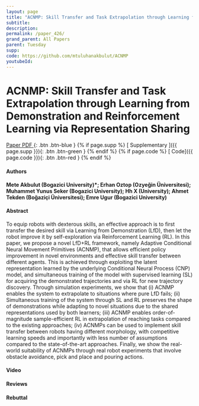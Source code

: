```yaml
---
layout: page
title: "ACNMP: Skill Transfer and Task Extrapolation through Learning from Demonstration and Reinforcement Learning via Representation Sharing"
subtitle: 
description:
permalink: /paper_426/
grand_parent: All Papers
parent: Tuesday
supp: 
code: https://github.com/mtuluhanakbulut/ACNMP
youtubeId: 
---
```


# ACNMP: Skill Transfer and Task Extrapolation through Learning from Demonstration and Reinforcement Learning via Representation Sharing

[<i class="fa fa-file-text-o" aria-hidden="true"></i> Paper PDF ](https://drive.google.com/file/d/1XFYVbAepttZBziVSvex7unKRiMQfUgS7/view){: .btn .btn-blue } {% if page.supp %} [<i class="fa fa-file-text-o" aria-hidden="true"></i> Supplementary ]({{ page.supp }}){: .btn .btn-green } {% endif %} {% if page.code %} [<i class="fa fa-github" aria-hidden="true"></i> Code]({{ page.code }}){: .btn .btn-red }
{% endif %}

#### Authors
**Mete Akbulut (Bogazici University)*; Erhan Oztop (Ozyeğin Üniversitesi); Muhammet Yunus Seker (Bogazici University); Hh X (University); Ahmet Tekden (Boğaziçi Üniversitesi); Emre Ugur (Bogazici University)**

#### Abstract
To equip robots with dexterous skills, an effective approach is to first transfer the desired skill via Learning from Demonstration (LfD), then let the robot improve it by self-exploration via Reinforcement Learning (RL). In this paper, we propose a novel LfD+RL framework, namely Adaptive Conditional Neural Movement Primitives (ACNMP), that allows efficient policy improvement in novel environments and effective skill transfer between different agents. This is achieved through exploiting the latent representation learned by the underlying Conditional Neural Process (CNP) model, and simultaneous training of the model with supervised learning (SL) for acquiring the demonstrated trajectories and via RL for new trajectory discovery. Through simulation experiments, we show that (i) ACNMP enables the system to extrapolate to situations where pure LfD fails; (ii) Simultaneous training of the system through SL and RL  preserves the shape of demonstrations while adapting to novel situations due to the shared representations used by both learners; (iii) ACNMP enables order-of-magnitude sample-efficient RL in extrapolation of reaching tasks compared to the existing approaches; (iv) ACNMPs can be used to implement skill transfer between robots having different morphology, with competitive learning speeds and importantly with less number of assumptions compared to the state-of-the-art approaches. Finally, we show the real-world suitability of ACNMPs through real robot experiments that involve obstacle avoidance, pick and place and pouring actions.

#### Video 

#### Reviews

#### Rebuttal
